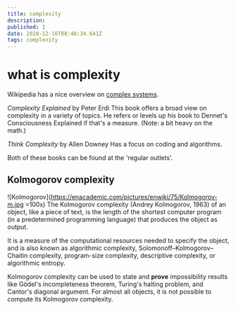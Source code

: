 ```yaml
---
title: complexity
description: 
published: 1
date: 2020-12-16T08:48:34.641Z
tags: complexity
---
```


# what is complexity

Wikipedia has a nice overview on [complex systems](https://en.wikipedia.org/wiki/Complex_system).

_Complexity Explained_
by Peter Erdi
This book offers a broad view on complexity in a variety of topics. He refers or levels up his book to Dennet's Consciousness Explained if that's a measure. (Note: a bit heavy on the math.)

_Think Complexity_
by Allen Downey
Has a focus on coding and algorithms.

Both of these books can be found at the 'regular outlets'.

## Kolmogorov complexity
![Kolmogorov](https://enacademic.com/pictures/enwiki/75/Kolmogorov-m.jpg =100x)
The Kolmogorov complexity (Andrey Kolmogorov, 1963) of an object, like a piece of text, is the length of the shortest computer program (in a predetermined programming language) that produces the object as output.

It is a measure of the computational resources needed to specify the object, and is also known as algorithmic complexity, Solomonoff–Kolmogorov–Chaitin complexity, program-size complexity, descriptive complexity, or algorithmic entropy. 

Kolmogorov complexity can be used to state and **prove** impossibility results like Gödel's incompleteness theorem, Turing's halting problem, and Cantor's diagonal argument. For almost all objects, it is not possible to compute its Kolmogorov complexity.